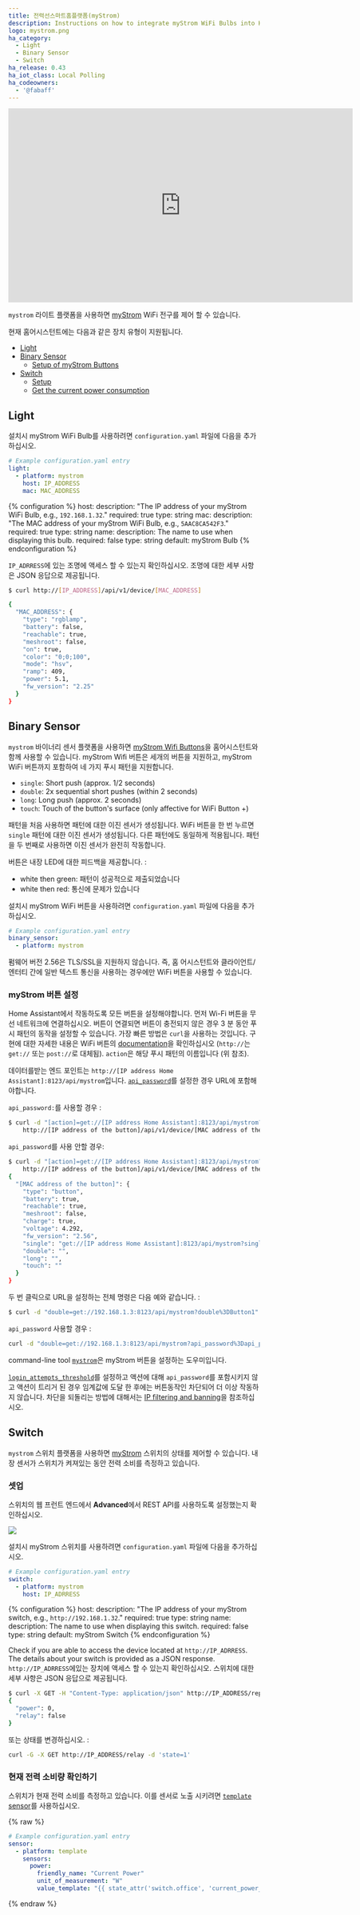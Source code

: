 ```yaml
---
title: 전력선스마트홈플랫폼(myStrom)
description: Instructions on how to integrate myStrom WiFi Bulbs into Home Assistant.
logo: mystrom.png
ha_category:
  - Light
  - Binary Sensor
  - Switch
ha_release: 0.43
ha_iot_class: Local Polling
ha_codeowners:
  - '@fabaff'
---
```


<iframe width="690" height="388" src="https://www.youtube.com/embed/M-Wr8bX12WM" frameborder="0" allow="accelerometer; autoplay; encrypted-media; gyroscope; picture-in-picture" allowfullscreen></iframe>

`mystrom` 라이트 플랫폼을 사용하면 [myStrom](https://mystrom.ch/en/) WiFi 전구를 제어 할 수 있습니다.

현재 홈어시스턴트에는 다음과 같은 장치 유형이 지원됩니다.

- [Light](#light)
- [Binary Sensor](#binary-sensor)
  - [Setup of myStrom Buttons](#setup-of-mystrom-buttons)
- [Switch](#switch)
  - [Setup](#setup)
  - [Get the current power consumption](#get-the-current-power-consumption)

## Light

설치시 myStrom WiFi Bulb를 사용하려면 `configuration.yaml` 파일에 다음을 추가하십시오.

```yaml
# Example configuration.yaml entry
light:
  - platform: mystrom
    host: IP_ADDRESS
    mac: MAC_ADDRESS
```

{% configuration %}
host:
  description: "The IP address of your myStrom WiFi Bulb, e.g., `192.168.1.32`."
  required: true
  type: string
mac:
  description: "The MAC address of your myStrom WiFi Bulb, e.g., `5AAC8CA542F3`."
  required: true
  type: string
name:
  description: The name to use when displaying this bulb.
  required: false
  type: string
  default: myStrom Bulb
{% endconfiguration %}

`IP_ADRRESS`에 있는 조명에 액세스 할 수 있는지 확인하십시오. 조명에 대한 세부 사항은 JSON 응답으로 제공됩니다.

```bash
$ curl http://[IP_ADDRESS]/api/v1/device/[MAC_ADDRESS]

{
  "MAC_ADDRESS": {
    "type": "rgblamp",
    "battery": false,
    "reachable": true,
    "meshroot": false,
    "on": true,
    "color": "0;0;100",
    "mode": "hsv",
    "ramp": 409,
    "power": 5.1,
    "fw_version": "2.25"
  }
}
```

## Binary Sensor

`mystrom` 바이너리 센서 플랫폼을 사용하면 [myStrom Wifi Buttons](https://mystrom.ch/wifi-button/)을 홈어시스턴트와 함께 사용할 수 있습니다. myStrom Wifi 버튼은 세개의 버튼을 지원하고, myStrom WiFi 버튼까지 포함하여 네 가지 푸시 패턴을 지원합니다.

- `single`: Short push (approx. 1/2 seconds)
- `double`: 2x sequential short pushes (within 2 seconds)
- `long`: Long push (approx. 2 seconds)
- `touch`: Touch of the button's surface (only affective for WiFi Button +)

패턴을 처음 사용하면 패턴에 대한 이진 센서가 생성됩니다. WiFi 버튼을 한 번 누르면 `single` 패턴에 대한 이진 센서가 생성됩니다. 다른 패턴에도 동일하게 적용됩니다. 패턴을 두 번째로 사용하면 이진 센서가 완전히 작동합니다.

버튼은 내장 LED에 대한 피드백을 제공합니다. : 

- white then green: 패턴이 성공적으로 제출되었습니다
- white then red: 통신에 문제가 있습니다

설치시 myStrom WiFi 버튼을 사용하려면 `configuration.yaml` 파일에 다음을 추가하십시오.

```yaml
# Example configuration.yaml entry
binary_sensor:
  - platform: mystrom
```

<div class='note'>
펌웨어 버전 2.56은 TLS/SSL을 지원하지 않습니다. 즉, 홈 어시스턴트와 클라이언트/엔터티 간에 일반 텍스트 통신을 사용하는 경우에만 WiFi 버튼을 사용할 수 있습니다.
</div>

### myStrom 버튼 설정

Home Assistant에서 작동하도록 모든 버튼을 설정해야합니다. 먼저 Wi-Fi 버튼을 무선 네트워크에 연결하십시오. 버튼이 연결되면 버튼이 충전되지 않은 경우 3 분 동안 푸시 패턴의 동작을 설정할 수 있습니다. 가장 빠른 방법은 `curl`을 사용하는 것입니다. 구현에 대한 자세한 내용은 WiFi 버튼의 [documentation](https://mystrom.ch/wp-content/uploads/REST_API_WBP.txt)을 확인하십시오 (`http://`는 `get://` 또는 `post://`로 대체됨). `action`은 해당 푸시 패턴의 이름입니다 (위 참조).

데이터를받는 엔드 포인트는 `http://[IP address Home Assistant]:8123/api/mystrom`입니다. [`api_password`](/integrations/http/)를 설정한 경우 URL에 포함해야합니다.

`api_password:`를 사용할 경우 : 

```bash
$ curl -d "[action]=get://[IP address Home Assistant]:8123/api/mystrom?api_password%3D[api_password]%26[action]%3D[ID of the button]" \
    http://[IP address of the button]/api/v1/device/[MAC address of the button]
```

`api_password`를 사용 안할 경우:

```bash
$ curl -d "[action]=get://[IP address Home Assistant]:8123/api/mystrom?[action]%3D[ID of the button]" \
    http://[IP address of the button]/api/v1/device/[MAC address of the button]
{
  "[MAC address of the button]": {
    "type": "button",
    "battery": true,
    "reachable": true,
    "meshroot": false,
    "charge": true,
    "voltage": 4.292,
    "fw_version": "2.56",
    "single": "get://[IP address Home Assistant]:8123/api/mystrom?single=[id of the button]",
    "double": "",
    "long": "",
    "touch": ""
  }
}
```

두 번 클릭으로 URL을 설정하는 전체 명령은 다음 예와 같습니다. : 

```bash
$ curl -d "double=get://192.168.1.3:8123/api/mystrom?double%3DButton1" http://192.168.1.12/api/v1/device/4D5F5D5CD553
```

`api_password` 사용할 경우 :

```bash
curl -d "double=get://192.168.1.3:8123/api/mystrom?api_password%3Dapi_password%26double%3DButton1" http://192.168.1.12/api/v1/device/4D5F5D5CD553
```

command-line tool [`mystrom`](https://github.com/fabaff/python-mystrom)은 myStrom 버튼을 설정하는 도우미입니다.

[`login_attempts_threshold`](/integrations/http/)를 설정하고 액션에 대해 `api_password`를 포함시키지 않고 액션이 트리거 된 경우 임계값에 도달 한 후에는 버튼동작인 차단되어 더 이상 작동하지 않습니다. 차단을 되돌리는 방법에 대해서는 [IP filtering and banning](/integrations/http/#ip-filtering-and-banning)을 참조하십시오.

## Switch

`mystrom` 스위치 플랫폼을 사용하면 [myStrom](https://mystrom.ch/en/) 스위치의 상태를 제어할 수 있습니다. 내장 센서가 스위치가 켜져있는 동안 전력 소비를 측정하고 있습니다.

### 셋업

스위치의 웹 프런트 엔드에서 **Advanced**에서 REST API를 사용하도록 설정했는지 확인하십시오.

<p class='img'>
  <img src='{{site_root}}/images/integrations/mystrom/switch-advanced.png' />
</p>

설치시 myStrom 스위치를 사용하려면 `configuration.yaml` 파일에 다음을 추가하십시오.

```yaml
# Example configuration.yaml entry
switch:
  - platform: mystrom
    host: IP_ADRRESS
```

{% configuration %}
host:
  description: "The IP address of your myStrom switch, e.g., `http://192.168.1.32`."
  required: true
  type: string
name:
  description: The name to use when displaying this switch.
  required: false
  type: string
  default: myStrom Switch
{% endconfiguration %}

Check if you are able to access the device located at `http://IP_ADRRESS`. The details about your switch is provided as a JSON response.
`http://IP_ADRRESS`에있는 장치에 액세스 할 수 있는지 확인하십시오. 스위치에 대한 세부 사항은 JSON 응답으로 제공됩니다.

```bash
$ curl -X GET -H "Content-Type: application/json" http://IP_ADDRESS/report
{
  "power": 0,
  "relay": false
}
```

또는 상태를 변경하십시오. : 

```bash
curl -G -X GET http://IP_ADDRESS/relay -d 'state=1'
```

### 현재 전력 소비량 확인하기

스위치가 현재 전력 소비를 측정하고 있습니다. 이를 센서로 노출 시키려면 [`template` sensor](/integrations/template)를 사용하십시오.

{% raw %}
```yaml
# Example configuration.yaml entry
sensor:
  - platform: template
    sensors:
      power:
        friendly_name: "Current Power"
        unit_of_measurement: "W"
        value_template: "{{ state_attr('switch.office', 'current_power_w') }}"
```
{% endraw %}
